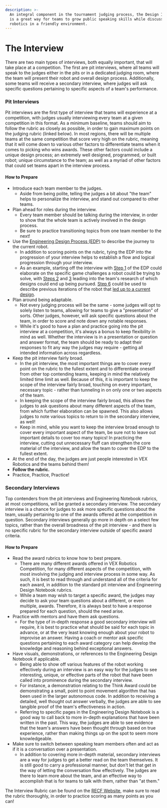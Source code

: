 ```yaml
---
description: >-
  An integral component in the tournament judging process, the Design Interview
  is a great way for teams to grow public speaking skills while discussing
  robotics in a friendly environment.
---
```


# The Interview

There are two main types of interviews, both equally important, that will take place at a competition. The first are pit interviews, where all teams will speak to the judges either in the pits or in a dedicated judging room, where the team will present their robot and overall design process. Additionally, some teams will receive a secondary interview, where judges will ask specific questions pertaining to specific aspects of a team's performance.

### Pit Interviews

Pit interviews are the first type of interview that teams will experience at a competition, with judges usually interviewing every team at a given competition in this format. As a minimum baseline, teams should aim to follow the rubric as closely as possible, in order to gain maximum points on the judging rubric (linked below). In most regions, there will be multiple teams at the same competition that score very high on the rubric, meaning that it will come down to various other factors to differentiate teams when it comes to picking who wins awards. These other factors could include a unique design process; an extremely well designed, programmed, or built robot; unique circumstance to the team; as well as a myriad of other factors that could set teams apart in the interview process.

#### How to Prepare

* Introduce each team member to the judges.
  * Aside from being polite, telling the judges a bit about "the team" helps to personalize the interview, and stand out compared to other teams.
* Plan ahead for roles during the interview.
  * Every team member should be talking during the interview, in order to show that the whole team is actively involved in the design process.&#x20;
  * Be sure to practice transitioning topics from one team member to the next!
* Use the [Engineering Design Process (EDP)](the-design-process.md) to describe the journey to the current robot.
  * In addition to scoring points on the rubric, tying the EDP into the progression of your interview helps to establish a flow and logical progression through your interview.
  * As an example, starting off the interview with [Step 1](the-design-process.md#1.-define-the-problem) of the EDP could elaborate on the specific game challenges a robot could be trying to solve, with [Steps 2](the-design-process.md#2.-research) and [3](the-design-process.md#3.-identify-possible-solutions) leading into the team's research of which designs could end up being pursued. [Step 6](the-design-process.md#6.-test-and-refine) could be used to describe previous iterations of the robot that [led up to a current design](the-design-process.md#7.-repeat).&#x20;
* Plan around being adaptable.
  * Not every judging process will be the same - some judges will opt to solely listen to teams, allowing for teams to give a "presentation" of sorts. Other judges, however, will ask specific questions about the team, in order to score and note down any notable responses.&#x20;
  * While it's good to have a plan and practice going into the pit interview at a competition, it's always a bonus to keep flexibility in mind as well. Whether the interview is in a presentation or question and answer format, the team should be ready to adapt their responses to fit any way the judges may require - getting all intended information across regardless.
* Keep the pit interview fairly broad.
  * In the pit interview, the most important things are to cover every point on the rubric to the fullest extent and to differentiate oneself from other top contending teams, keeping in mind the relatively limited time limit as well. Because of this, it is important to keep the scope of the interview fairly broad, touching on every important, necessary topic - rather than tunneling in on only one or two aspects of the team.
  * In keeping the scope of the interview fairly broad, this allows the judges to ask questions about many different aspects of the team, from which further elaboration can be spawned. This also allows judges to note various topics to return to in the secondary interview, as well!
  * Keep in mind, while you want to keep the interview broad enough to cover every important aspect of the team, be sure not to leave out important details to cover too many topics! In practicing the interview, cutting out unnecessary fluff can strengthen the core material of the interview, and allow the team to cover the EDP to the fullest extent.
* At the end of the day, the judges are just people interested in VEX Robotics and the teams behind them!
* **Follow the rubric.**
* Practice, Practice, Practice!

### Secondary Interviews

Top contenders from the pit interviews and Engineering Notebook rubrics, at most competitions, will be granted a secondary interview. The secondary interview is a chance for judges to ask more specific questions about the team, usually pertaining to one of the awards offered at the competition in question. Secondary interviews generally go more in depth on a select few topics, rather than the overall broadness of the pit interview - and there is no specific rubric for the secondary interview outside of specific award criteria.&#x20;

#### How to Prepare

* Read the award rubrics to know how to best prepare.
  * There are many different awards offered in VEX Robotics Competition, for many different aspects of the competition, with most involving the judging and interview process in some way. As such, it is best to read through and understand all of the criteria for each award, in addition to the standard pit interview and Engineering Design Notebook rubrics.
  * While a team may wish to target a specific award, the judges may decide to ask your team questions about a different, or even multiple, awards. Therefore, it is always best to have a response prepared for each question, should the need arise.
* Practice with mentors and have them ask questions.
  * For the type of in-depth response a good secondary interview will require, it is best to practice what should be said for each topic in advance, or at the very least knowing enough about your robot to improvise an answer. Having a coach or mentor ask specific questions pertaining to each award category can help develop the knowledge and reasoning behind exceptional answers.
* Have visuals, demonstrations, or references to the Engineering Design Notebook if applicable.
  * Being able to show off various features of the robot working effectively during an interview is an easy way for the judges to see interesting, unique, or effective parts of the robot that have been called into prominence during the secondary interview.&#x20;
  * For instance, a demonstration relating to the Think Award could be demonstrating a small, point to point movement algorithm that has been used in the larger autonomous code. In addition to receiving a detailed, well thought out answer verbally, the judges are able to see tangible proof of the team's effectiveness in action.&#x20;
  * Referring to specific pages in the Engineering Design Notebook is a good way to call back to more in-depth explanations that have been written in the past. This way, the judges are able to see evidence that the team's answers have been thought through based on true experience, rather than making things up on the spot to seem more knowledgeable.
* Make sure to switch between speaking team members often and act as if it is a conversation over a presentation.&#x20;
  * In addition to covering more in-depth material, secondary interviews are a way for judges to get a better read on the team themselves. It is still good to carry a professional manner, but don't let that get in the way of letting the conversation flow effectively. The judges are there to learn more about the team, and an effective way to accomplish that is for teams to talk with them, rather than "at them."

The Interview Rubric can be found on the [RECF Website](https://www.roboticseducation.org/volunteers/volunteer-downloads/), make sure to read the rubric thoroughly, in order to practice scoring as many points as you can!
